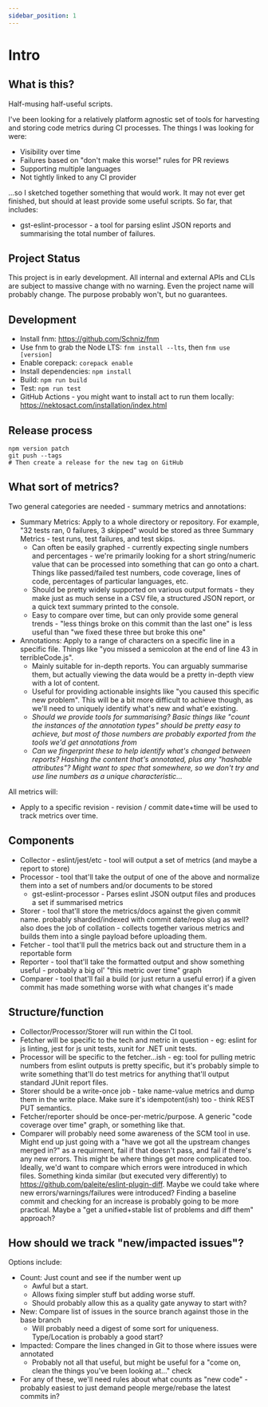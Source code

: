 ```yaml
---
sidebar_position: 1
---
```


# Intro

## What is this?

Half-musing half-useful scripts.

I've been looking for a relatively platform agnostic set of tools for harvesting and storing code metrics during CI
processes. The things I was looking for were:

* Visibility over time
* Failures based on "don't make this worse!" rules for PR reviews
* Supporting multiple languages
* Not tightly linked to any CI provider

...so I sketched together something that would work. It may not ever get finished, but should at least provide some
useful scripts. So far, that includes:

* gst-eslint-processor - a tool for parsing eslint JSON reports and summarising the total number of failures.

## Project Status

This project is in early development. All internal and external APIs and CLIs are subject to massive change with no
warning. Even the project name will probably change. The purpose probably won't, but no guarantees.

## Development

* Install fnm: https://github.com/Schniz/fnm
* Use fnm to grab the Node LTS: `fnm install --lts`, then `fnm use [version]`
* Enable corepack: `corepack enable`
* Install dependencies: `npm install`
* Build: `npm run build`
* Test: `npm run test`
* GitHub Actions - you might want to install act to run them locally: https://nektosact.com/installation/index.html

## Release process

```
npm version patch
git push --tags
# Then create a release for the new tag on GitHub
```

## What sort of metrics?

Two general categories are needed - summary metrics and annotations:

* Summary Metrics: Apply to a whole directory or repository. For example, "32 tests ran, 0 failures, 3 skipped" would be stored as three Summary Metrics - test runs, test failures, and test skips.
  * Can often be easily graphed - currently expecting single numbers and percentages - we're primarily looking for a short string/numeric value that can be processed into something that can go onto a chart. Things like passed/failed test numbers, code coverage, lines of code, percentages of particular languages, etc.
  * Should be pretty widely supported on various output formats - they make just as much sense in a CSV file, a structured JSON report, or a quick text summary printed to the console.
  * Easy to compare over time, but can only provide some general trends - "less things broke on this commit than the last one" is less useful than "we fixed these three but broke this one"
* Annotations: Apply to a range of characters on a specific line in a specific file. Things like "you missed a semicolon at the end of line 43 in terribleCode.js".
  * Mainly suitable for in-depth reports. You can arguably summarise them, but actually viewing the data would be a pretty in-depth view with a lot of content.
  * Useful for providing actionable insights like "you caused this specific new problem". This will be a bit more difficult to achieve though, as we'll need to uniquely identify what's new and what'e existing.
  * *Should we provide tools for summarising? Basic things like "count the instances of the annotation types" should be pretty easy to achieve, but most of those numbers are probably exported from the tools we'd get annotations from*
  * *Can we fingerprint these to help identify what's changed between reports? Hashing the content that's annotated, plus any "hashable attributes"? Might want to spec that somewhere, so we don't try and use line numbers as a unique characteristic...*

All metrics will:

* Apply to a specific revision - revision / commit date+time will be used to track metrics over time.

## Components

* Collector - eslint/jest/etc - tool will output a set of metrics (and maybe a report to store)
* Processor - tool that'll take the output of one of the above and normalize them into a set of numbers and/or documents to be stored
    * gst-eslint-processor - Parses eslint JSON output files and produces a set if summarised metrics
* Storer - tool that'll store the metrics/docs against the given commit name. probably sharded/indexed with commit date/repo slug as well? also does the job of collation - collects together various metrics and builds them into a single payload before uploading them.
* Fetcher - tool that'll pull the metrics back out and structure them in a reportable form
* Reporter - tool that'll take the formatted output and show something useful - probably a big ol' "this metric over time" graph
* Comparer - tool that'll fail a build (or just return a useful error) if a given commit has made something worse with what changes it's made

## Structure/function

* Collector/Processor/Storer will run within the CI tool.
* Fetcher will be specific to the tech and metric in question - eg: eslint for js linting, jest for js unit tests, xunit for .NET unit tests.
* Processor will be specific to the fetcher...ish - eg: tool for pulling metric numbers from eslint outputs is pretty specific, but it's probably simple to write something that'll do test metrics for anything that'll output standard JUnit report files.
* Storer should be a write-once job - take name-value metrics and dump them in the write place. Make sure it's idempotent(ish) too - think REST PUT semantics.
* Fetcher/reporter should be once-per-metric/purpose. A generic "code coverage over time" graph, or something like that.
* Comparer will probably need some awareness of the SCM tool in use. Might end up just going with a "have we got all the upstream changes merged in?" as a requirment, fail if that doesn't pass, and fail if there's any new errors. This might be where things get more complicated too. Ideally, we'd want to compare which errors were introduced in which files. Something kinda similar (but executed very differently) to https://github.com/paleite/eslint-plugin-diff. Maybe we could take where new errors/warnings/failures were introduced? Finding a baseline commit and checking for an increase is probably going to be more practical. Maybe a "get a unified+stable list of problems and diff them" approach?

## How should we track "new/impacted issues"?

Options include:

* Count: Just count and see if the number went up
  * Awful but a start.
  * Allows fixing simpler stuff but adding worse stuff.
  * Should probably allow this as a quality gate anyway to start with?
* New: Compare list of issues in the source branch against those in the base branch
  * Will probably need a digest of some sort for uniqueness. Type/Location is probably a good start?
* Impacted: Compare the lines changed in Git to those where issues were annotated
  * Probably not all that useful, but might be useful for a "come on, clean the things you've been looking at..." check
* For any of these, we'll need rules about what counts as "new code" - probably easiest to just demand people merge/rebase the latest commits in?

